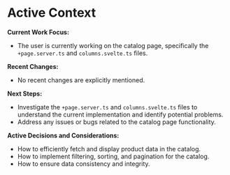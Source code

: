 # Active Context

**Current Work Focus:**

*   The user is currently working on the catalog page, specifically the `+page.server.ts` and `columns.svelte.ts` files.

**Recent Changes:**

*   No recent changes are explicitly mentioned.

**Next Steps:**

*   Investigate the `+page.server.ts` and `columns.svelte.ts` files to understand the current implementation and identify potential problems.
*   Address any issues or bugs related to the catalog page functionality.

**Active Decisions and Considerations:**

*   How to efficiently fetch and display product data in the catalog.
*   How to implement filtering, sorting, and pagination for the catalog.
*   How to ensure data consistency and integrity.
